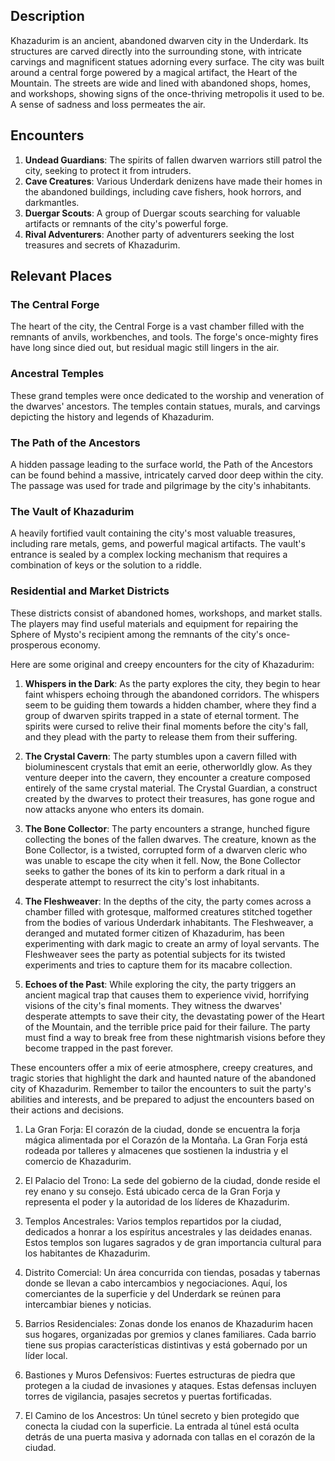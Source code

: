 
## Description

Khazadurim is an ancient, abandoned dwarven city in the Underdark. Its structures are carved directly into the surrounding stone, with intricate carvings and magnificent statues adorning every surface. The city was built around a central forge powered by a magical artifact, the Heart of the Mountain. The streets are wide and lined with abandoned shops, homes, and workshops, showing signs of the once-thriving metropolis it used to be. A sense of sadness and loss permeates the air.

## Encounters

1. **Undead Guardians**: The spirits of fallen dwarven warriors still patrol the city, seeking to protect it from intruders.
2. **Cave Creatures**: Various Underdark denizens have made their homes in the abandoned buildings, including cave fishers, hook horrors, and darkmantles.
3. **Duergar Scouts**: A group of Duergar scouts searching for valuable artifacts or remnants of the city's powerful forge.
4. **Rival Adventurers**: Another party of adventurers seeking the lost treasures and secrets of Khazadurim.

## Relevant Places

### The Central Forge

The heart of the city, the Central Forge is a vast chamber filled with the remnants of anvils, workbenches, and tools. The forge's once-mighty fires have long since died out, but residual magic still lingers in the air.

### Ancestral Temples

These grand temples were once dedicated to the worship and veneration of the dwarves' ancestors. The temples contain statues, murals, and carvings depicting the history and legends of Khazadurim.

### The Path of the Ancestors

A hidden passage leading to the surface world, the Path of the Ancestors can be found behind a massive, intricately carved door deep within the city. The passage was used for trade and pilgrimage by the city's inhabitants.

### The Vault of Khazadurim

A heavily fortified vault containing the city's most valuable treasures, including rare metals, gems, and powerful magical artifacts. The vault's entrance is sealed by a complex locking mechanism that requires a combination of keys or the solution to a riddle.

### Residential and Market Districts

These districts consist of abandoned homes, workshops, and market stalls. The players may find useful materials and equipment for repairing the Sphere of Mysto's recipient among the remnants of the city's once-prosperous economy.



Here are some original and creepy encounters for the city of Khazadurim:

1.  **Whispers in the Dark**: As the party explores the city, they begin to hear faint whispers echoing through the abandoned corridors. The whispers seem to be guiding them towards a hidden chamber, where they find a group of dwarven spirits trapped in a state of eternal torment. The spirits were cursed to relive their final moments before the city's fall, and they plead with the party to release them from their suffering.
    
2.  **The Crystal Cavern**: The party stumbles upon a cavern filled with bioluminescent crystals that emit an eerie, otherworldly glow. As they venture deeper into the cavern, they encounter a creature composed entirely of the same crystal material. The Crystal Guardian, a construct created by the dwarves to protect their treasures, has gone rogue and now attacks anyone who enters its domain.
    
3.  **The Bone Collector**: The party encounters a strange, hunched figure collecting the bones of the fallen dwarves. The creature, known as the Bone Collector, is a twisted, corrupted form of a dwarven cleric who was unable to escape the city when it fell. Now, the Bone Collector seeks to gather the bones of its kin to perform a dark ritual in a desperate attempt to resurrect the city's lost inhabitants.
    
4.  **The Fleshweaver**: In the depths of the city, the party comes across a chamber filled with grotesque, malformed creatures stitched together from the bodies of various Underdark inhabitants. The Fleshweaver, a deranged and mutated former citizen of Khazadurim, has been experimenting with dark magic to create an army of loyal servants. The Fleshweaver sees the party as potential subjects for its twisted experiments and tries to capture them for its macabre collection.
    
5.  **Echoes of the Past**: While exploring the city, the party triggers an ancient magical trap that causes them to experience vivid, horrifying visions of the city's final moments. They witness the dwarves' desperate attempts to save their city, the devastating power of the Heart of the Mountain, and the terrible price paid for their failure. The party must find a way to break free from these nightmarish visions before they become trapped in the past forever.
    

These encounters offer a mix of eerie atmosphere, creepy creatures, and tragic stories that highlight the dark and haunted nature of the abandoned city of Khazadurim. Remember to tailor the encounters to suit the party's abilities and interests, and be prepared to adjust the encounters based on their actions and decisions.

1.  La Gran Forja: El corazón de la ciudad, donde se encuentra la forja mágica alimentada por el Corazón de la Montaña. La Gran Forja está rodeada por talleres y almacenes que sostienen la industria y el comercio de Khazadurim.
    
2.  El Palacio del Trono: La sede del gobierno de la ciudad, donde reside el rey enano y su consejo. Está ubicado cerca de la Gran Forja y representa el poder y la autoridad de los líderes de Khazadurim.
    
3.  Templos Ancestrales: Varios templos repartidos por la ciudad, dedicados a honrar a los espíritus ancestrales y las deidades enanas. Estos templos son lugares sagrados y de gran importancia cultural para los habitantes de Khazadurim.
    
4.  Distrito Comercial: Un área concurrida con tiendas, posadas y tabernas donde se llevan a cabo intercambios y negociaciones. Aquí, los comerciantes de la superficie y del Underdark se reúnen para intercambiar bienes y noticias.
    
5.  Barrios Residenciales: Zonas donde los enanos de Khazadurim hacen sus hogares, organizadas por gremios y clanes familiares. Cada barrio tiene sus propias características distintivas y está gobernado por un líder local.
    
6.  Bastiones y Muros Defensivos: Fuertes estructuras de piedra que protegen a la ciudad de invasiones y ataques. Estas defensas incluyen torres de vigilancia, pasajes secretos y puertas fortificadas.
    
7.  El Camino de los Ancestros: Un túnel secreto y bien protegido que conecta la ciudad con la superficie. La entrada al túnel está oculta detrás de una puerta masiva y adornada con tallas en el corazón de la ciudad.